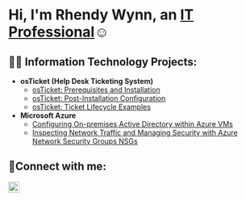 <h1>Hi, I'm Rhendy Wynn, an <a href="https://www.linkedin.com/in/rhendy-wynn-586655281" target="_blank" rel="noopener noreferrer">IT Professional</a>☺</h1>

<h2>👨‍💻 Information Technology Projects:</h2>

- <b>osTicket (Help Desk Ticketing System)</b>
  - [osTicket: Prerequisites and Installation](https://github.com/rhendy0508/VM-osticket-installation)
  - [osTicket: Post-Installation Configuration](https://github.com/rhendy0508/osTicket-Post-Installation-Configuration)
  - [osTicket: Ticket Lifecycle Examples](https://github.com/rhendy0508/Ticket-Life-Cycle)
- <b>Microsoft Azure</b>
  - [Configuring On-premises Active Directory within Azure VMs](https://github.com/rhendy0508/Implementation-of-an-On-Premises-Active-Directory-Environment-Hosted-on-Microsoft-Azure-VMs)
  - [Inspecting Network Traffic and Managing Security with Azure Network Security Groups NSGs](https://github.com/rhendy0508/Inspecting-Network-Traffic-and-Managing-Security-with-Azure-Network-Security-Groups-NSGs-)

<h2>🤳Connect with me:</h2>


[<img align="left" alt="Rhendy Wynn | LinkedIn" width="22px" src="https://cdn.jsdelivr.net/gh/devicons/devicon/icons/linkedin/linkedin-original.svg" />][linkedin]

[linkedin]: https://www.linkedin.com/in/rhendy-wynn-586655281

